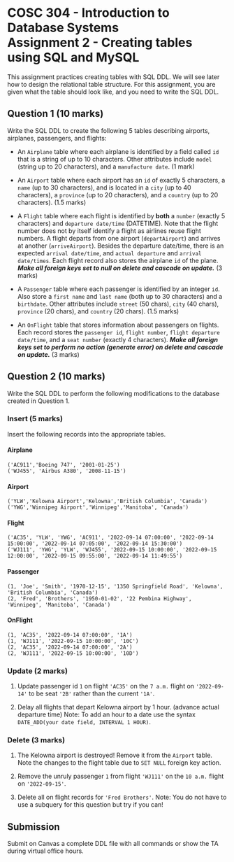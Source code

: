 # COSC 304 - Introduction to Database Systems<br>Assignment 2 - Creating tables using SQL and MySQL

This assignment practices creating tables with SQL DDL. We will see later how to design the relational table structure. For this assignment, you are given what the table should look like, and you need to write the SQL DDL.

## Question 1 (10 marks)

Write the SQL DDL to create the following 5 tables describing airports, airplanes, passengers, and flights:

- An `Airplane` table where each airplane is identified by a field called `id` that is a string of up to 10 characters. Other attributes include `model` (string up to 20 characters), and a `manufacture date`. (1 mark)

- An `Airport` table where each airport has an `id` of exactly 5 characters, a `name` (up to 30 characters), and is located in a `city` (up to 40 characters), a `province` (up to 20 characters), and a `country` (up to 20 characters). (1.5 marks)

- A `Flight` table where each flight is identified by **both** a `number` (exactly 5 characters) and `departure date/time` (DATETIME). Note that the flight number does not by itself identify a flight as airlines reuse flight numbers. A flight departs from one airport (`departAirport`) and arrives at another (`arriveAirport`). Besides the departure date/time, there is an expected `arrival date/time`, and `actual departure` and `arrival date/times`. Each flight record also stores the airplane `id` of the plane. ***Make all foreign keys set to null on delete and cascade on update.*** (3 marks)

- A `Passenger` table where each passenger is identified by an integer `id`. Also store a `first name` and `last name` (both up to 30 characters) and a `birthdate`. Other attributes include `street` (50 chars), `city` (40 chars), `province` (20 chars), and `country` (20 chars). (1.5 marks)

- An `OnFlight` table that stores information about passengers on flights. Each record stores the `passenger id`, `flight number`, `flight departure date/time`, and a `seat number` (exactly 4 characters). ***Make all foreign keys set to perform no action (generate error) on delete and cascade on update.*** (3 marks)


## Question 2 (10 marks)

Write the SQL DDL to perform the following modifications to the database created in Question 1.

### Insert (5 marks)

Insert the following records into the appropriate tables.

#### Airplane
```
('AC911','Boeing 747', '2001-01-25')
('WJ455', 'Airbus A380', '2008-11-15')
```

#### Airport 
```
('YLW','Kelowna Airport','Kelowna','British Columbia', 'Canada')
('YWG','Winnipeg Airport','Winnipeg','Manitoba', 'Canada')
```

#### Flight 
```
('AC35', 'YLW', 'YWG', 'AC911', '2022-09-14 07:00:00', '2022-09-14 15:00:00', '2022-09-14 07:05:00', '2022-09-14 15:30:00')
('WJ111', 'YWG', 'YLW', 'WJ455', '2022-09-15 10:00:00', '2022-09-15 12:00:00', '2022-09-15 09:55:00', '2022-09-14 11:49:55')
```

#### Passenger
```
(1, 'Joe', 'Smith', '1970-12-15', '1350 Springfield Road', 'Kelowna', 'British Columbia', 'Canada')
(2, 'Fred', 'Brothers', '1950-01-02', '22 Pembina Highway', 'Winnipeg', 'Manitoba', 'Canada')
```

#### OnFlight 
```
(1, 'AC35', '2022-09-14 07:00:00', '1A')
(1, 'WJ111', '2022-09-15 10:00:00', '10C')
(2, 'AC35', '2022-09-14 07:00:00', '2A')
(2, 'WJ111', '2022-09-15 10:00:00', '10D')
```

### Update (2 marks)

1. Update passenger id `1` on flight `'AC35'` on the `7 a.m.` flight on `'2022-09-14'` to be seat `'2B'` rather than the current `'1A'`.

2. Delay all flights that depart Kelowna airport by 1 hour. (advance actual departure time) Note: To add an hour to a date use the syntax `DATE_ADD(your date field, INTERVAL 1 HOUR)`.

### Delete (3 marks)

1. The Kelowna airport is destroyed! Remove it from the `Airport` table. Note the changes to the flight table due to `SET NULL` foreign key action.

2. Remove the unruly passenger `1` from flight `'WJ111'` on the `10 a.m.` flight on `'2022-09-15'`.

3. Delete all on flight records for `'Fred Brothers'`. Note: You do not have to use a subquery for this question but try if you can!

## Submission

Submit on Canvas a complete DDL file with all commands or show the TA during virtual office hours.
